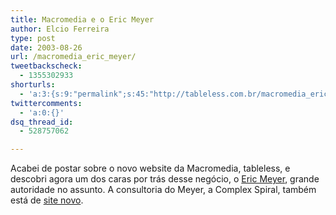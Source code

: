 ```yaml
---
title: Macromedia e o Eric Meyer
author: Elcio Ferreira
type: post
date: 2003-08-26
url: /macromedia_eric_meyer/
tweetbackscheck:
  - 1355302933
shorturls:
  - 'a:3:{s:9:"permalink";s:45:"http://tableless.com.br/macromedia_eric_meyer";s:7:"tinyurl";s:26:"http://tinyurl.com/3ooocca";s:4:"isgd";s:19:"http://is.gd/TkbRkF";}'
twittercomments:
  - 'a:0:{}'
dsq_thread_id:
  - 528757062

---
```

Acabei de postar sobre o novo website da Macromedia, tableless, e descobri agora um dos caras por trás desse negócio, o [Eric Meyer][1], grande autoridade no assunto. A consultoria do Meyer, a Complex Spiral, também está de [site novo][2].

 [1]: http://www.meyerweb.com/eric/
 [2]: http://www.complexspiral.com/